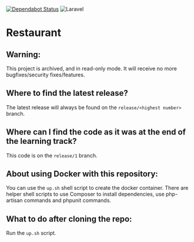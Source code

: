 [![Dependabot Status](https://api.dependabot.com/badges/status?host=github&repo=HonkingGoose/restaurant)](https://dependabot.com)
![Laravel](https://github.com/HonkingGoose/restaurant/workflows/Laravel/badge.svg)

# Restaurant

## Warning:

This project is archived, and in read-only mode.
It will receive no more bugfixes/security fixes/features.

## Where to find the latest release?

The latest release will always be found on the `release/<highest number>` branch.

## Where can I find the code as it was at the end of the learning track?

This code is on the `release/1` branch.

## About using Docker with this repository:

You can use the `up.sh` shell script to create the docker container.
There are helper shell scripts to use Composer to install dependencies, use php-artisan commands and phpunit commands.

## What to do after cloning the repo:

Run the `up.sh` script.
